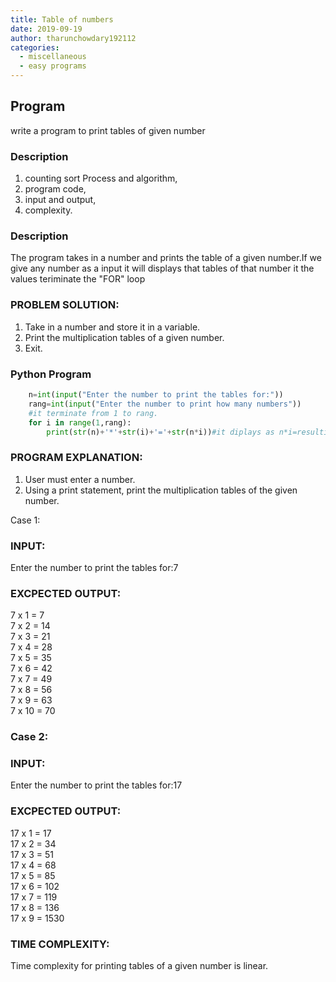 ```yaml
---
title: Table of numbers
date: 2019-09-19
author: tharunchowdary192112
categories:
  - miscellaneous
  - easy programs
---
```

## Program
 write a program to print tables of given number

### Description
 1. counting sort Process and algorithm,
 2. program code,
 3. input and output,
 4. complexity.

### Description

The program takes in a number and prints the table of a given number.If we give any number as a input it will displays that tables of that number it the values teriminate the "FOR" loop  

### PROBLEM SOLUTION:

1. Take in a number and store it in a variable.
2. Print the multiplication tables of a given number.
3. Exit.
### Python Program

```python
    n=int(input("Enter the number to print the tables for:"))
    rang=int(input("Enter the number to print how many numbers"))
    #it terminate from 1 to rang.
    for i in range(1,rang):
        print(str(n)+'*'+str(i)+'='+str(n*i))#it diplays as n*i=resulting of that number.
```

### PROGRAM EXPLANATION:

1. User must enter a number.
2. Using a print statement, print the multiplication tables of the given number.

Case 1:

### INPUT:

Enter the number to print the tables for:7

### EXCPECTED OUTPUT:

7 x 1 = 7<br />
7 x 2 = 14<br />
7 x 3 = 21<br />
7 x 4 = 28<br />
7 x 5 = 35<br />
7 x 6 = 42<br />
7 x 7 = 49<br />
7 x 8 = 56<br />
7 x 9 = 63<br />
7 x 10 = 70<br />
 
### Case 2:

### INPUT:

Enter the number to print the tables for:17

### EXCPECTED OUTPUT:

17 x 1 = 17<br />
17 x 2 = 34<br />
17 x 3 = 51<br />
17 x 4 = 68<br />
17 x 5 = 85<br />
17 x 6 = 102<br />
17 x 7 = 119<br />
17 x 8 = 136<br />
17 x 9 = 1530<br />

### TIME COMPLEXITY:

Time complexity for printing tables of a given number is linear.
